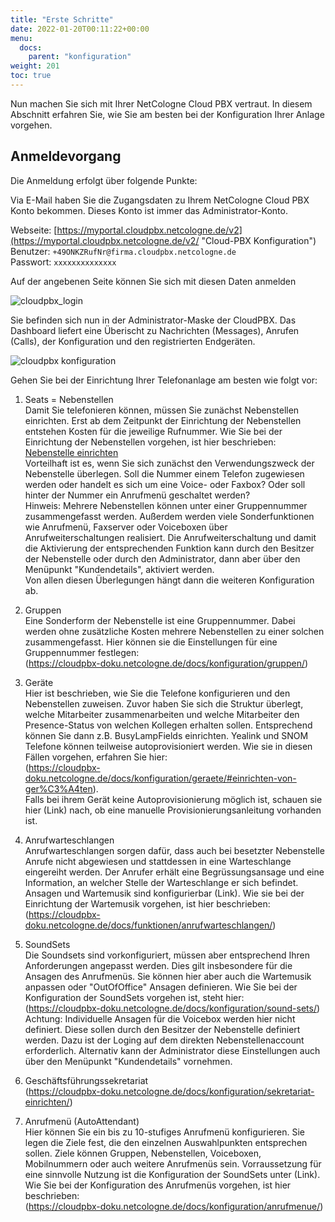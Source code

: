 ```yaml
---
title: "Erste Schritte"
date: 2022-01-20T00:11:22+00:00
menu:
  docs:
    parent: "konfiguration"
weight: 201
toc: true
---
```


Nun machen Sie sich mit Ihrer NetCologne Cloud PBX vertraut. In diesem Abschnitt erfahren Sie, wie Sie am besten bei der Konfiguration Ihrer Anlage vorgehen.

## Anmeldevorgang

Die Anmeldung erfolgt über folgende Punkte:

Via E-Mail haben Sie die Zugangsdaten zu Ihrem NetCologne Cloud PBX Konto bekommen. Dieses Konto ist immer das Administrator-Konto. 

Webseite: [https://myportal.cloudpbx.netcologne.de/v2](https://myportal.cloudpbx.netcologne.de/v2/ "Cloud-PBX Konfiguration")   
Benutzer: `+49ONKZRufNr@firma.cloudpbx.netcologne.de`  
Passwort: `xxxxxxxxxxxxxx`  

Auf der angebenen Seite können Sie sich mit diesen Daten anmelden

![cloudpbx_login](https://user-images.githubusercontent.com/98753538/152331121-be008d22-e8da-4997-88f2-47daf5f423f7.jpg) <!-- .element height="5%" width="5%" -->

Sie befinden sich nun in der Administrator-Maske der CloudPBX. Das Dashboard liefert eine Überischt zu Nachrichten (Messages), Anrufen (Calls), der Konfiguration und den registrierten Endgeräten.

![cloudpbx konfiguration](https://user-images.githubusercontent.com/98753538/158146352-44ab0a62-5820-434c-b90d-a19b127380f2.jpg)

Gehen Sie bei der Einrichtung Ihrer Telefonanlage am besten wie folgt vor:

1. Seats = Nebenstellen <br>
Damit Sie telefonieren können, müssen Sie zunächst Nebenstellen einrichten. Erst ab dem Zeitpunkt der Einrichtung der Nebenstellen entstehen Kosten für die jeweilige Rufnummer. Wie Sie bei der Einrichtung der Nebenstellen vorgehen, ist hier beschrieben: <br>
[Nebenstelle einrichten](https://cloudpbx-doku.netcologne.de/docs/konfiguration/seats/) <br>
Vorteilhaft ist es, wenn Sie sich zunächst den Verwendungszweck der Nebenstelle überlegen. Soll die Nummer einem Telefon zugewiesen werden oder handelt es sich um eine Voice- oder Faxbox? Oder soll hinter der Nummer ein Anrufmenü geschaltet werden? <br>
Hinweis: Mehrere Nebenstellen können unter einer Gruppennummer zusammengefasst werden. Außerdem werden viele Sonderfunktionen wie Anrufmenü, Faxserver oder Voiceboxen über Anrufweiterschaltungen realisiert. Die Anrufweiterschaltung und damit die Aktivierung der entsprechenden Funktion kann durch den Besitzer der Nebenstelle oder durch den Administrator, dann aber über den Menüpunkt "Kundendetails", aktiviert werden. <br>
Von allen diesen Überlegungen hängt dann die weiteren Konfiguration ab. <br> 

2. Gruppen <br>
Eine Sonderform der Nebenstelle ist eine Gruppennummer. Dabei werden ohne zusätzliche Kosten mehrere Nebenstellen zu einer solchen zusammengefasst. Hier können sie die Einstellungen für eine Gruppennummer festlegen: <br>
(https://cloudpbx-doku.netcologne.de/docs/konfiguration/gruppen/) <br>

3. Geräte <br>
Hier ist beschrieben, wie Sie die Telefone konfigurieren und den Nebenstellen zuweisen. Zuvor haben Sie sich die Struktur überlegt, welche Mitarbeiter zusammenarbeiten und welche Mitarbeiter den Presence-Status von welchen Kollegen erhalten sollen. Entsprechend können Sie dann z.B. BusyLampFields einrichten.
Yealink und SNOM Telefone können teilweise autoprovisioniert werden. Wie sie in diesen Fällen vorgehen, erfahren Sie hier: <br>
(https://cloudpbx-doku.netcologne.de/docs/konfiguration/geraete/#einrichten-von-ger%C3%A4ten). <br>
Falls bei ihrem Gerät keine Autoprovisionierung möglich ist, schauen sie hier (Link) nach, ob eine manuelle Provisionierungsanleitung vorhanden ist.   

4. Anrufwarteschlangen <br>
Anrufwarteschlangen sorgen dafür, dass auch bei besetzter Nebenstelle Anrufe nicht abgewiesen und stattdessen in eine Warteschlange eingereiht werden.
Der Anrufer erhält eine Begrüssungsansage und eine Information, an welcher Stelle der Warteschlange er sich befindet. Ansagen und Wartemusik sind konfigurierbar (Link).
Wie sie bei der Einrichtung der Wartemusik vorgehen, ist hier beschrieben: <br>
(https://cloudpbx-doku.netcologne.de/docs/funktionen/anrufwarteschlangen/) <br>

5. SoundSets <br>
Die Soundsets sind vorkonfiguriert, müssen aber entsprechend Ihren Anforderungen angepasst werden. Dies gilt insbesondere für die Ansagen des Anrufmenüs. Sie können hier aber auch die Wartemusik anpassen oder "OutOfOffice" Ansagen definieren. Wie Sie bei der Konfiguration der SoundSets vorgehen ist, steht  hier: <br>
(https://cloudpbx-doku.netcologne.de/docs/konfiguration/sound-sets/) <br>
Achtung: Individuelle Ansagen für die Voicebox werden hier nicht definiert. Diese sollen durch den Besitzer der Nebenstelle definiert werden. Dazu ist der Loging auf dem direkten Nebenstellenaccount erforderlich. Alternativ kann der Administrator diese Einstellungen auch über den Menüpunkt "Kundendetails" vornehmen. 

6. Geschäftsführungssekretariat <br>
(https://cloudpbx-doku.netcologne.de/docs/konfiguration/sekretariat-einrichten/) <br>

7. Anrufmenü (AutoAttendant) <br>
Hier können Sie ein bis zu 10-stufiges Anrufmenü konfigurieren. Sie legen die Ziele fest, die den einzelnen Auswahlpunkten entsprechen sollen. Ziele können Gruppen, Nebenstellen, Voiceboxen, Mobilnummern oder auch weitere Anrufmenüs sein. Vorraussetzung für eine sinnvolle Nutzung ist die Konfiguration der SoundSets unter (Link).
Wie Sie bei der Konfiguration des Anrufmenüs vorgehen, ist hier beschrieben: <br>
(https://cloudpbx-doku.netcologne.de/docs/konfiguration/anrufmenue/) <br>
